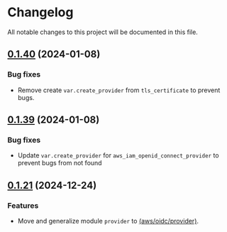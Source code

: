 # Changelog

All notable changes to this project will be documented in this file.

## [0.1.40]() (2024-01-08)

### Bug fixes

* Remove create `var.create_provider` from `tls_certificate` to prevent bugs.

## [0.1.39]() (2024-01-08)

### Bug fixes

* Update `var.create_provider` for `aws_iam_openid_connect_provider` to prevent bugs from not found

## [0.1.21]() (2024-12-24)

### Features

* Move and generalize module `provider` to [(aws/oidc/provider)](../provider).
